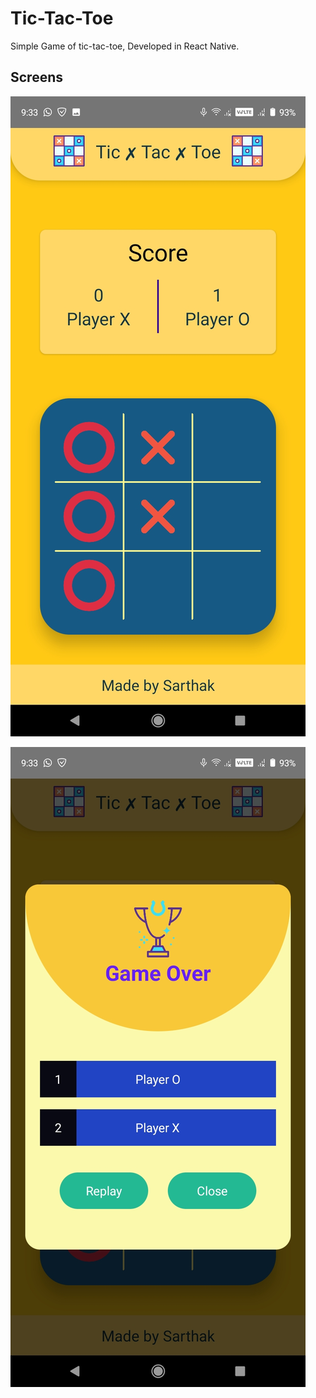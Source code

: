 # Tic-Tac-Toe

Simple Game of tic-tac-toe, Developed in React Native.

## Screens

![Tic-Tac-Toe](https://raw.githubusercontent.com/globalkonvict/Tic-Tac-Toe/master/screen2.jpg "Main")

![Tic-Tac-Toe](https://raw.githubusercontent.com/globalkonvict/Tic-Tac-Toe/master/screen1.jpg "GameOver")
